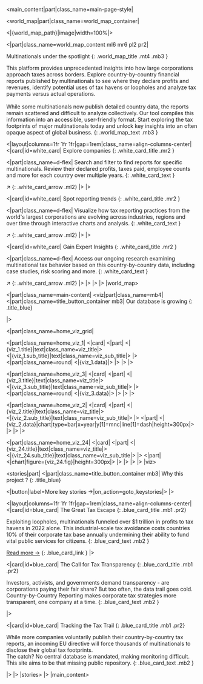 [//]: # (Layout of the home page)

[//]: # (Main section)
<main_content|part|class_name=main-page-style|

[//]: # (World map section)
<world_map|part|class_name=world_map_container|

[//]: # (World map : background image)
<|{world_map_path}|image|width=100%|>

[//]: # (World map : text and cards)
<|part|class_name=world_map_content ml6 mr6 pl2 pr2|

[//]: # (World map : text)
Multinationals under the spotlight
{: .world_map_title .mt4 .mb3 }

This platform provides unprecedented insights into  how large corporations approach taxes across borders. Explore 
country-by-country financial reports published by multinationals to see where they declare profits and revenues, 
identify potential uses of tax havens or loopholes and analyze tax payments versus actual operations.<br/><br/>
While some multinationals now publish detailed country data, the reports remain scattered and difficult to analyze 
collectively. Our tool compiles this information into an accessible, user-friendly format. Start exploring the tax 
footprints of major multinationals today and unlock key insights into an often opaque aspect of global business.
{: .world_map_text .mb3 }

[//]: # (World map : cards)
<|layout|columns=1fr 1fr 1fr|gap=1rem|class_name=align-columns-center|
<|card|id=white_card|
Explore companies
{: .white_card_title .mr2 }

<|part|class_name=d-flex|
Search and filter to find reports for specific multinationals. Review their declared profits, taxes paid, employee 
counts and more for each country over multiple years.
{: .white_card_text }

&#8599;
{: .white_card_arrow .ml2}
|>
|>

<|card|id=white_card|
Spot reporting trends
{: .white_card_title .mr2 }

<|part|class_name=d-flex|
Visualize how tax reporting practices from the world's largest corporations are evolving across industries, regions 
and over time through interactive charts and analysis.
{: .white_card_text }

&#8599;
{: .white_card_arrow .ml2}
|>
|>

<|card|id=white_card|
Gain Expert Insights
{: .white_card_title .mr2 }

<|part|class_name=d-flex|
Access our ongoing research examining multinational tax behavior based on this country-by-country data, including case 
studies, risk scoring and more.
{: .white_card_text }

&#8599;
{: .white_card_arrow .ml2}
|>
|>
|>
|>
|world_map>

[//]: # (Main content : viz)
<|part|class_name=main-content|
<viz|part|class_name=mb4|
<|part|class_name=title_button_container mb3|
Our database is growing
{: .title_blue}

[//]: # (<|button|label=More on reporting trends &#8594;|>)
|>

<|part|class_name=home_viz_grid|

[//]: # (Viz 1)
<|part|class_name=home_viz_1|
<|card|
<|part|
<|{viz_1.title}|text|class_name=viz_title|>
<br/>
<|{viz_1.sub_title}|text|class_name=viz_sub_title|>
|>
<|part|class_name=round|
<|{viz_1.data}|>
|>
|>
|>

[//]: # (Viz 3)
<|part|class_name=home_viz_3|
<|card|
<|part|
<|{viz_3.title}|text|class_name=viz_title|>
<br/>
<|{viz_3.sub_title}|text|class_name=viz_sub_title|>
|>
<|part|class_name=round|
<|{viz_3.data}|>
|>
|>
|>

[//]: # (Viz 2)
<|part|class_name=home_viz_2|
<|card|
<|part|
<|{viz_2.title}|text|class_name=viz_title|>
<br/>
<|{viz_2.sub_title}|text|class_name=viz_sub_title|>
|>
<|part|
<|{viz_2.data}|chart|type=bar|x=year|y[1]=mnc|line[1]=dash|height=300px|>
|>
|>
|>

[//]: # (Viz 24)
<|part|class_name=home_viz_24|
<|card|
<|part|
<|{viz_24.title}|text|class_name=viz_title|>
<br/>
<|{viz_24.sub_title}|text|class_name=viz_sub_title|>
|>
<|part|
<|chart|figure={viz_24.fig}|height=300px|>
|>
|>
|>
|>
|viz>

[//]: # (Main content : stories)
<stories|part|
<|part|class_name=title_button_container mb3|
Why this project ?
{: .title_blue}

<|button|label=More key stories &#8594;|on_action=goto_keystories|>
|>

<|layout|columns=1fr 1fr 1fr|gap=1rem|class_name=align-columns-center|
<|card|id=blue_card|
The Great Tax Escape
{: .blue_card_title .mb1 .pr2}

Exploiting loopholes, multinationals funneled over $1 trillion in profits to tax havens in 2022 alone. This 
industrial-scale tax avoidance costs countries 10% of their corporate tax base annually undermining their ability to 
fund vital public services for citizens.
{: .blue_card_text .mb2 }

<a class="blue_card_link" href="https://www.taxobservatory.eu/publication/global-tax-evasion-report-2024/" target="_blank">Read more &#8594;</a>
{: .blue_card_link }
|>

<|card|id=blue_card|
The Call for Tax Transparency
{: .blue_card_title .mb1 .pr2}

Investors, activists, and governments demand transparency - are corporations paying their fair share? But too often, 
the data trail goes cold. Country-by-Country Reporting makes corporate tax strategies more transparent, one company at 
a time.
{: .blue_card_text .mb2 }

|>

<|card|id=blue_card|
Tracking the Tax Trail
{: .blue_card_title .mb1 .pr2}

While more companies voluntarily publish their country-by-country tax reports, an incoming EU directive will force 
thousands of multinationals to disclose their global tax footprints.<br/>
The catch? No central database is mandated, making monitoring difficult. This site aims to be that missing public 
repository.
{: .blue_card_text .mb2 }

|>
|>
|stories>
|>
|main_content>